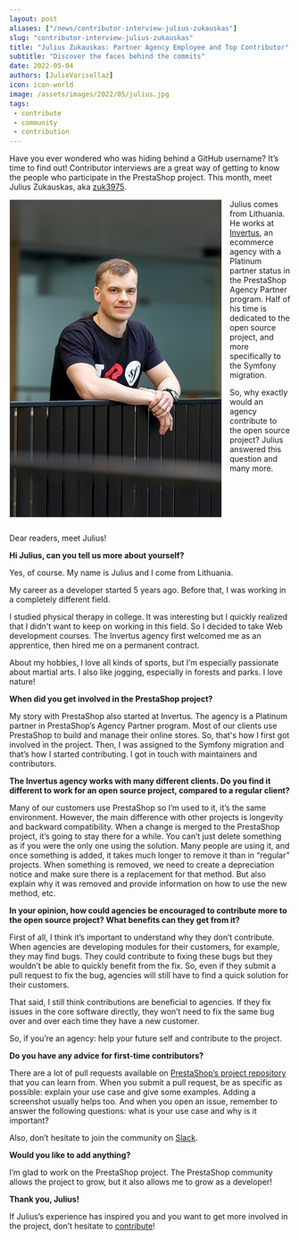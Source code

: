 ```yaml
---
layout: post
aliases: ["/news/contributor-interview-julius-zukauskas"]
slug: "contributor-interview-julius-zukauskas"
title: "Julius Zukauskas: Partner Agency Employee and Top Contributor"
subtitle: "Discover the faces behind the commits"
date: 2022-05-04
authors: [JulieVarisellaz]
icon: icon-world
image: /assets/images/2022/05/julius.jpg
tags:
 - contribute
 - community
 - contribution
---
```


Have you ever wondered who was hiding behind a GitHub username? It’s time to find out! Contributor interviews are a great way of getting to know the people who participate in the PrestaShop project. This month, meet Julius Zukauskas, aka [zuk3975](https://github.com/zuk3975).

<img style="border: 1px solid #CCC; float: left; margin: 0 1em 1em 0;" width="379" height="568" src="/assets/images/2022/05/julius.jpg">

Julius comes from Lithuania. He works at [Invertus](https://www.invertus.eu/), an ecommerce agency with a Platinum partner status in the PrestaShop Agency Partner program. Half of his time is dedicated to the open source project, and more specifically to the Symfony migration. 

So, why exactly would an agency contribute to the open source project? Julius answered this question and many more.

<div style="clear:both"></div>

Dear readers, meet Julius!

**Hi Julius, can you tell us more about yourself?**

Yes, of course. My name is Julius and I come from Lithuania. 

My career as a developer started 5 years ago. Before that, I was working in a completely different field.

I studied physical therapy in college. It was interesting but I quickly realized that I didn't want to keep on working in this field. So I decided to take Web development courses. The Invertus agency first welcomed me as an apprentice, then hired me on a permanent contract. 

About my hobbies, I love all kinds of sports, but I’m especially passionate about martial arts. I also like jogging, especially in forests and parks. I love nature! 

**When did you get involved in the PrestaShop project?**

My story with PrestaShop also started at Invertus. The agency is a Platinum partner in PrestaShop’s Agency Partner program. Most of our clients use PrestaShop to build and manage their online stores. So, that's how I first got involved in the project. 
Then, I was assigned to the Symfony migration and that’s how I started contributing. I got in touch with maintainers and contributors. 

**The Invertus agency works with many different clients. Do you find it different to work for an open source project, compared to a regular client?**

Many of our customers use PrestaShop so I’m used to it, it’s the same environment. However, the main difference with other projects is longevity and backward compatibility. When a change is merged to the PrestaShop project, it’s going to stay there for a while. You can’t just delete something as if you were the only one using the solution. Many people are using it, and once something is added, it takes much longer to remove it than in “regular” projects. When something is removed, we need to create a depreciation notice and make sure there is a replacement for that method. But also explain why it was removed and provide information on how to use the new method, etc.

**In your opinion, how could agencies be encouraged to contribute more to the open source project? What benefits can they get from it?**

First of all, I think it’s important to understand why they don’t contribute. When agencies are developing modules for their customers, for example, they may find bugs. They could contribute to fixing these bugs but they wouldn’t be able to quickly benefit from the fix. So, even if they submit a pull request to fix the bug, agencies will still have to find a quick solution for their customers. 

That said, I still think contributions are beneficial to agencies. If they fix issues in the core software directly, they won’t need to fix the same bug over and over each time they have a new customer.

So, if you’re an agency: help your future self and contribute to the project. 

**Do you have any advice for first-time contributors?**

There are a lot of pull requests available on [PrestaShop’s project repository](https://github.com/PrestaShop/PrestaShop) that you can learn from. 
When you submit a pull request, be as specific as possible: explain your use case and give some examples. Adding a screenshot usually helps too. And when you open an issue, remember to answer the following questions: what is your use case and why is it important? 

Also, don’t hesitate to join the community on [Slack](https://join.slack.com/t/prestashop/shared_invite/zt-dkmbz5qf-I~FlEWwmRUOXunc5ui0Ucg). 


**Would you like to add anything?**

I’m glad to work on the PrestaShop project. The PrestaShop community allows the project to grow, but it also allows me to grow as a developer!

**Thank you, Julius!**

If Julius’s experience has inspired you and you want to get more involved in the project, don’t hesitate to [contribute](https://github.com/PrestaShop)! 
